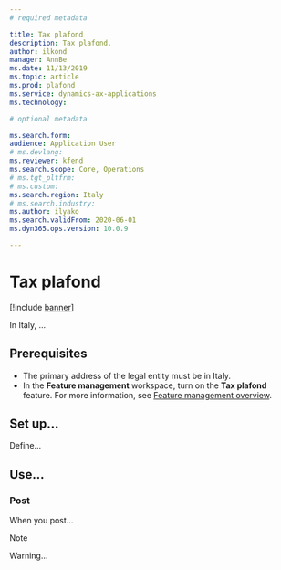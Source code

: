 ```yaml
---
# required metadata

title: Tax plafond
description: Tax plafond.
author: ilkond
manager: AnnBe
ms.date: 11/13/2019
ms.topic: article
ms.prod: plafond
ms.service: dynamics-ax-applications
ms.technology: 

# optional metadata

ms.search.form: 
audience: Application User
# ms.devlang: 
ms.reviewer: kfend
ms.search.scope: Core, Operations
# ms.tgt_pltfrm: 
# ms.custom: 
ms.search.region: Italy
# ms.search.industry: 
ms.author: ilyako
ms.search.validFrom: 2020-06-01
ms.dyn365.ops.version: 10.0.9

---
```


# Tax plafond

[!include [banner](../includes/banner.md)]

In Italy, ...

## Prerequisites

- The primary address of the legal entity must be in Italy.
- In the **Feature management** workspace, turn on the **Tax plafond** feature. For more information, see [Feature management overview](../../fin-and-ops/get-started/feature-management/feature-management-overview.md).

## Set up...

Define...

## Use...

### Post

When you post...

> [!NOTE]
> Warning...

